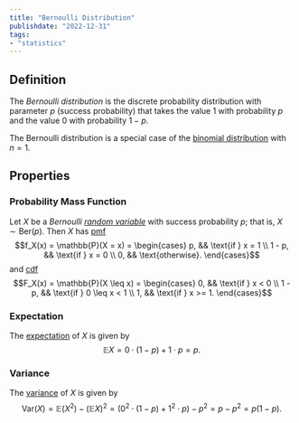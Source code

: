 ```yaml
---
title: "Bernoulli Distribution"
publishdate: "2022-12-31"
tags:
- "statistics"
---
```


## Definition
The *Bernoulli distribution* is the discrete probability distribution with parameter $p$ (success probability) that takes the value 1 with probability $p$ and the value 0 with probability $1 - p$.

The Bernoulli distribution is a special case of the [binomial distribution](statistics/binomial-distribution.md) with $n = 1$.

## Properties
### Probability Mass Function
Let $X$ be a *Bernoulli [random variable](statistics/random-variable.md)* with success probability $p$; that is, $X \sim \text{Ber}(p)$. Then $X$ has [pmf](statistics/probability-mass-function.md)
$$f_X(x) = \mathbb{P}(X = x) = \begin{cases}
p, && \text{if } x = 1 \\
1 - p, && \text{if } x = 0 \\
0, && \text{otherwise}.
\end{cases}$$
and [cdf](statistics/cumulative-distribution-function.md)
$$F_X(x) = \mathbb{P}(X \leq x) = \begin{cases}
0, && \text{if } x < 0 \\
1 - p, && \text{if } 0 \leq x < 1 \\
1, && \text{if } x >= 1.
\end{cases}$$

### Expectation
The [expectation](statistics/expectation.md) of $X$ is given by
$$\mathbb{E}X = 0 \cdot (1 - p) + 1 \cdot p = p.$$

### Variance
The [variance](statistics/variance.md) of $X$ is given by
$$\text{Var}(X) = \mathbb{E}(X^2) - (\mathbb{E}X)^2 = (0^2 \cdot (1 - p) + 1^2 \cdot p) - p^2 = p - p^2 = p(1 - p).$$
